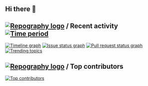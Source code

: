 ## Hi there 👋

## [![Repography logo](https://images.repography.com/logo.svg)](https://repography.com) / Recent activity [![Time period](https://images.repography.com/32863324/shortlink-org/shortlink/recent-activity/_M9zEKbnwqnKuCLkfzyRraZBs1QGGWSJIbHujFKfTRQ_badge.svg)](https://repography.com)
[![Timeline graph](https://images.repography.com/32863324/shortlink-org/shortlink/recent-activity/_M9zEKbnwqnKuCLkfzyRraZBs1QGGWSJIbHujFKfTRQ_timeline.svg)](https://github.com/shortlink-org/shortlink/commits)
[![Issue status graph](https://images.repography.com/32863324/shortlink-org/shortlink/recent-activity/_M9zEKbnwqnKuCLkfzyRraZBs1QGGWSJIbHujFKfTRQ_issues.svg)](https://github.com/shortlink-org/shortlink/issues)
[![Pull request status graph](https://images.repography.com/32863324/shortlink-org/shortlink/recent-activity/_M9zEKbnwqnKuCLkfzyRraZBs1QGGWSJIbHujFKfTRQ_prs.svg)](https://github.com/shortlink-org/shortlink/pulls)
[![Trending topics](https://images.repography.com/32863324/shortlink-org/shortlink/recent-activity/_M9zEKbnwqnKuCLkfzyRraZBs1QGGWSJIbHujFKfTRQ_words.svg)](https://github.com/shortlink-org/shortlink/commits)

## [![Repography logo](https://images.repography.com/logo.svg)](https://repography.com) / Top contributors
[![Top contributors](https://images.repography.com/32863324/shortlink-org/shortlink/top-contributors/_M9zEKbnwqnKuCLkfzyRraZBs1QGGWSJIbHujFKfTRQ_table.svg)](https://github.com/shortlink-org/shortlink/graphs/contributors)
